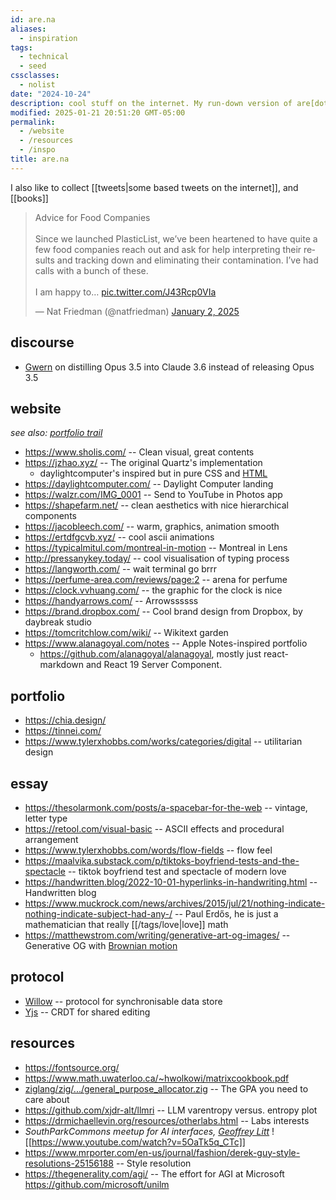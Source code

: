 ```yaml
---
id: are.na
aliases:
  - inspiration
tags:
  - technical
  - seed
cssclasses:
  - nolist
date: "2024-10-24"
description: cool stuff on the internet. My run-down version of are[dot]na
modified: 2025-01-21 20:51:20 GMT-05:00
permalink:
  - /website
  - /resources
  - /inspo
title: are.na
---
```


I also like to collect [[tweets|some based tweets on the internet]], and [[books]]

<blockquote class="twitter-tweet" data-dnt="true"><p lang="en" dir="ltr">Advice for Food Companies<br><br>Since we launched PlasticList, we’ve been heartened to have quite a few food companies reach out and ask for help interpreting their results and tracking down and eliminating their contamination. I’ve had calls with a bunch of these. <br><br>I am happy to… <a href="https://t.co/J43Rcp0VIa">pic.twitter.com/J43Rcp0VIa</a></p>&mdash; Nat Friedman (@natfriedman) <a href="https://twitter.com/natfriedman/status/1874884925587087434?ref_src=twsrc%5Etfw">January 2, 2025</a></blockquote> <script async src="https://platform.twitter.com/widgets.js" charset="utf-8"></script>

## discourse

- [Gwern](https://www.lesswrong.com/posts/HiTjDZyWdLEGCDzqu/?commentId=MPNF8uSsi9mvZLxqz) on distilling Opus 3.5 into Claude 3.6 instead of releasing Opus 3.5

## website

_see also: [portfolio trail](https://curius.app/aaron-pham/portfolio)_

- https://www.sholis.com/ -- Clean visual, great contents
- https://jzhao.xyz/ -- The original Quartz's implementation
  - daylightcomputer's inspired but in pure CSS and [HTML](https://github.com/jackyzha0/sunlit)
- https://daylightcomputer.com/ -- Daylight Computer landing
- https://walzr.com/IMG_0001 -- Send to YouTube in Photos app
- https://shapefarm.net/ -- clean aesthetics with nice hierarchical components
- https://jacobleech.com/ -- warm, graphics, animation smooth
- https://ertdfgcvb.xyz/ -- cool ascii animations
- https://typicalmitul.com/montreal-in-motion -- Montreal in Lens
- http://pressanykey.today/ -- cool visualisation of typing process
- https://langworth.com/ -- wait terminal go brrr
- https://perfume-area.com/reviews/page:2 -- arena for perfume
- https://clock.vvhuang.com/ -- the graphic for the clock is nice
- https://handyarrows.com/ -- Arrowssssss
- https://brand.dropbox.com/ -- Cool brand design from Dropbox, by daybreak studio
- https://tomcritchlow.com/wiki/ -- Wikitext garden
- https://www.alanagoyal.com/notes -- Apple Notes-inspired portfolio
  - https://github.com/alanagoyal/alanagoyal, mostly just react-markdown and React 19 Server Component.

## portfolio

- https://chia.design/
- https://tinnei.com/
- https://www.tylerxhobbs.com/works/categories/digital -- utilitarian design

## essay

- https://thesolarmonk.com/posts/a-spacebar-for-the-web -- vintage, letter type
- https://retool.com/visual-basic -- ASCII effects and procedural arrangement
- https://www.tylerxhobbs.com/words/flow-fields -- flow feel
- https://maalvika.substack.com/p/tiktoks-boyfriend-tests-and-the-spectacle -- tiktok boyfriend test and spectacle of modern love
- https://handwritten.blog/2022-10-01-hyperlinks-in-handwriting.html -- Handwritten blog
- https://www.muckrock.com/news/archives/2015/jul/21/nothing-indicate-nothing-indicate-subject-had-any-/ -- Paul Erdős, he is just a mathematician that really [[/tags/love|love]] math
- https://matthewstrom.com/writing/generative-art-og-images/ -- Generative OG with [Brownian motion](https://en.wikipedia.org/wiki/Brownian_motion)

## protocol

- [Willow](https://willowprotocol.org/specs/index.html#specifications) -- protocol for synchronisable data store
- [Yjs](https://yjs.dev/) -- CRDT for shared editing

## resources

- https://fontsource.org/
- https://www.math.uwaterloo.ca/~hwolkowi/matrixcookbook.pdf
- [ziglang/zig/.../general_purpose_allocator.zig](https://github.com/ziglang/zig/blob/master/lib/std/heap/general_purpose_allocator.zig) -- The GPA you need to care about
- https://github.com/xjdr-alt/llmri -- LLM varentropy versus. entropy plot
- https://drmichaellevin.org/resources/otherlabs.html -- Labs interests
- _SouthParkCommons meetup for AI interfaces, [Geoffrey Litt](https://www.geoffreylitt.com/)_
  ![[https://www.youtube.com/watch?v=5OaTk5q_CTc]]
- https://www.mrporter.com/en-us/journal/fashion/derek-guy-style-resolutions-25156188 -- Style resolution
- https://thegenerality.com/agi/ -- The effort for AGI at Microsoft https://github.com/microsoft/unilm
